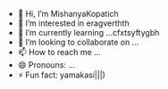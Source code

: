 - 👋 Hi, I’m MishanyaKopatich
- 👀 I’m interested in eragverthth
- 🌱 I’m currently learning ...cfxtsyftygbh
- 💞️ I’m looking to collaborate on ...
- 📫 How to reach me ...
- 😄 Pronouns: ...
- ⚡ Fun fact: yamakasi|||)
<!---
MishanyaKopatich/MishanyaKopatich is a ✨ special ✨ repository because its `README.md` (this file) appears on your GitHub profile.
You can click the Preview link to take a look at your changes.
